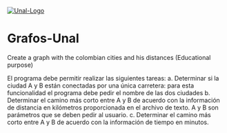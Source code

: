 [![Unal-Logo](https://images.credly.com/images/d57ca793-0499-419a-a5a8-8a56699c6c6c/blob.png)]()

# Grafos-Unal
Create a graph with the colombian cities and his distances (Educational purpose)


El programa debe permitir realizar las siguientes tareas:
a. Determinar si la ciudad A y B están conectadas por una única carretera: para esta
funcionalidad el programa debe pedir el nombre de las dos ciudades
b. Determinar el camino más corto entre A y B de acuerdo con la información de distancia
en kilómetros proporcionada en el archivo de texto. A y B son parámetros que se deben
pedir al usuario.
c. Determinar el camino más corto entre A y B de acuerdo con la información de tiempo en
minutos. 
